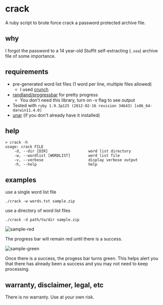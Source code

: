 crack
=====

A ruby script to brute force crack a password protected archive file.

why
----

I forgot the password to a 14 year-old Stuffit self-extracting (`.sea`) archive file of some importance.

requirements
----

* pre-generated word list files (1 word per line, multiple files allowed)
	* I used [crunch](http://sourceforge.net/projects/crunch-wordlist/)
* [randland/progressbar](https://github.com/randland/progressbar) for pretty progress
	* You don't need this library, turn on -v flag to see output
* Tested with `ruby 1.9.3p125 (2012-02-16 revision 34643) [x86_64-darwin11.4.0]`
* [unar](http://unarchiver.c3.cx/commandline) (if you don't already have it installed)

help
----
	> crack -h
	usage: crack FILE
	    -d, --dir [DIR]                  word list directory
	    -w, --wordlist [WORDLIST]        word list file
	    -v, --verbose                    display verbose output
	    -h, --help                       help

examples
----

use a single word list file

	./crack -w words.txt sample.zip

use a directory of word list files

	./crack -d path/to/dir sample.zip

![sample-red](https://raw.github.com/sorens/crack/master/docs/images/sample-01-red.png)

The progress bar will remain red until there is a success.

![sample-green](https://raw.github.com/sorens/crack/master/docs/images/sample-01-green.png)

Once there is a success, the progess bar turns green. This helps alert you that there has already been a success and you may not need to keep processing.


warranty, disclaimer, legal, etc
----

There is no warranty. Use at your own risk.